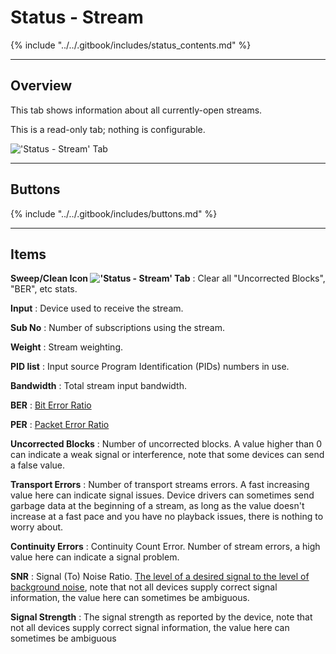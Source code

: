 # Status - Stream

{% include "../../.gitbook/includes/status_contents.md" %}

---

## Overview

This tab shows information about all currently-open streams.

This is a read-only tab; nothing is configurable.

!['Status - Stream' Tab](static/img/doc/status/stream.png)

---

## Buttons

{% include "../../.gitbook/includes/buttons.md" %}

---

## Items

**Sweep/Clean Icon !['Status - Stream' Tab](static/icons/clean.png)**
: Clear all "Uncorrected Blocks", "BER", etc stats.

**Input**
: Device used to receive the stream.

**Sub No**
: Number of subscriptions using the stream.

**Weight**
: Stream weighting.

**PID list**
: Input source Program Identification (PIDs) numbers in use.

**Bandwidth**
: Total stream input bandwidth.

**BER**
: [Bit Error Ratio](https://en.wikipedia.org/wiki/Bit_error_rate)

**PER**
: [Packet Error Ratio](https://en.wikipedia.org/wiki/Bit_error_rate#Packet_error_ratio)

**Uncorrected Blocks**
: Number of uncorrected blocks. A value higher than 0 can indicate a
weak signal or interference, note that some devices can send a false value.

**Transport Errors**
: Number of transport streams errors. A fast increasing value here can
indicate signal issues. Device drivers can sometimes send garbage data at
the beginning of a stream, as long as the value doesn't increase at a fast
pace and you have no playback issues, there is nothing to worry about.

**Continuity Errors**
: Continuity Count Error. Number of stream errors, a high value here can indicate a signal problem.

**SNR**
: Signal (To) Noise Ratio. [The level of a desired signal to the level of background noise](https://en.wikipedia.org/wiki/Signal-to-noise_ratio),
note that not all devices supply correct signal information,
the value here can sometimes be ambiguous.

**Signal Strength**
: The signal strength as reported by the device, note that not all devices
supply correct signal information, the value here can sometimes be ambiguous
